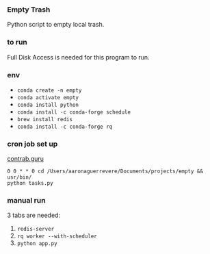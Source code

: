 ### Empty Trash

Python script to empty local trash.

### to run

Full Disk Access is needed for this program to run.

### env

- `conda create -n empty`
- `conda activate empty`
- `conda install python`
- `conda install -c conda-forge schedule`
- `brew install redis`
- `conda install -c conda-forge rq`

### cron job set up

[contrab.guru](https://crontab.guru/)

```
0 0 * * 0 cd /Users/aaronaguerrevere/Documents/projects/empty && usr/bin/
python tasks.py
```

### manual run

3 tabs are needed: 

1. `redis-server`
2. `rq worker --with-scheduler`
3. `python app.py`